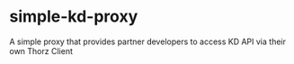 # simple-kd-proxy
A simple proxy that provides partner developers to access KD API via their own Thorz Client
